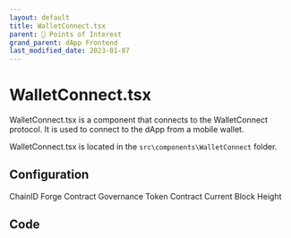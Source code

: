 ```yaml
---
layout: default
title: WalletConnect.tsx
parent: 📍 Points of Interest
grand_parent: dApp Frontend
last_modified_date: 2023-01-07
---
```


# WalletConnect.tsx

WalletConnect.tsx is a component that connects to the WalletConnect protocol. It is used to connect to the dApp from a mobile wallet.

WalletConnect.tsx is located in the `src\components\WalletConnect` folder.

## Configuration

ChainID
Forge Contract
Governance Token Contract
Current Block Height

## Code

```tsx
```